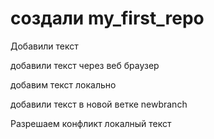 # создали my_first_repo

Добавили текст

добавили текст через веб браузер
  
добавим текст локально

добавили текст в новой ветке newbranch

Разрешаем конфликт локалный текст

